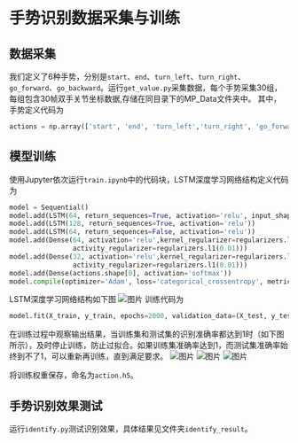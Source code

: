 # 手势识别数据采集与训练
## 数据采集
我们定义了6种手势，分别是`start`、`end`、`turn_left`、`turn_right`、`go_forward`、`go_backward`。运行`get_value.py`采集数据，每个手势采集30组，每组包含30帧双手关节坐标数据,存储在同目录下的MP_Data文件夹中。
其中，手势定义代码为
```python
actions = np.array(['start', 'end', 'turn_left','turn_right', 'go_forward', 'go_backward'])
```
## 模型训练
使用Jupyter依次运行`train.ipynb`中的代码块，LSTM深度学习网络结构定义代码为
```python
model = Sequential()
model.add(LSTM(64, return_sequences=True, activation='relu', input_shape=(30,126)))
model.add(LSTM(128, return_sequences=True, activation='relu'))
model.add(LSTM(64, return_sequences=False, activation='relu'))
model.add(Dense(64, activation='relu',kernel_regularizer=regularizers.l2(0.01),
                activity_regularizer=regularizers.l1(0.01)))
model.add(Dense(32, activation='relu',kernel_regularizer=regularizers.l2(0.01),
                activity_regularizer=regularizers.l1(0.01)))
model.add(Dense(actions.shape[0], activation='softmax'))
model.compile(optimizer='Adam', loss='categorical_crossentropy', metrics=['categorical_accuracy'])
```
LSTM深度学习网络结构如下图
![图片](https://github.com/week0425/Project-IOT-Platform-AGV/blob/58243f2c9fb5cde6c888a003f8a191eb268b03b3/documents/Phase%2002-Output%2004-AGV%20Motion%20Control%20by%20AI%20Vision/02%20gesture_recognition/train_result/LSTM_network_structure.PNG)
训练代码为
```python
model.fit(X_train, y_train, epochs=2000, validation_data=(X_test, y_test), callbacks=[tb_callback], shuffle=True)
```
在训练过程中观察输出结果，当训练集和测试集的识别准确率都达到1时（如下图所示），及时停止训练，防止过拟合。如果训练集准确率达到1，而测试集准确率始终到不了1，可以重新再训练，直到满足要求。
![图片](https://github.com/week0425/Project-IOT-Platform-AGV/blob/58243f2c9fb5cde6c888a003f8a191eb268b03b3/documents/Phase%2002-Output%2004-AGV%20Motion%20Control%20by%20AI%20Vision/02%20gesture_recognition/train_result/train_result.PNG)
![图片](https://github.com/week0425/Project-IOT-Platform-AGV/blob/58243f2c9fb5cde6c888a003f8a191eb268b03b3/documents/Phase%2002-Output%2004-AGV%20Motion%20Control%20by%20AI%20Vision/02%20gesture_recognition/train_result/loss.png)
![图片](https://github.com/week0425/Project-IOT-Platform-AGV/blob/58243f2c9fb5cde6c888a003f8a191eb268b03b3/documents/Phase%2002-Output%2004-AGV%20Motion%20Control%20by%20AI%20Vision/02%20gesture_recognition/train_result/accuracy.png)

将训练权重保存，命名为`action.h5`。
## 手势识别效果测试
运行`identify.py`测试识别效果，具体结果见文件夹`identify_result`。